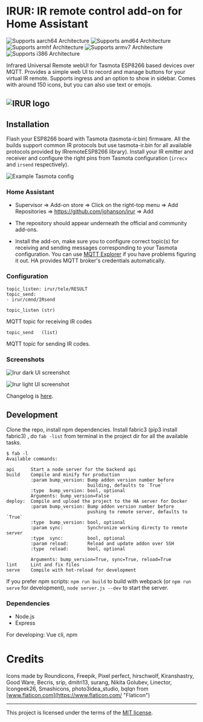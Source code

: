 # IRUR: IR remote control add-on for Home Assistant

![Supports aarch64 Architecture][aarch64-shield] ![Supports amd64 Architecture][amd64-shield] ![Supports armhf Architecture][armhf-shield] ![Supports armv7 Architecture][armv7-shield] ![Supports i386 Architecture][i386-shield]


Infrared Universal Remote webUI for Tasmota ESP8266 based devices over MQTT.
Provides a simple web UI to record and manage buttons for your virtual IR remote. Supports ingress and an option to show in sidebar. Comes with around 150 icons, but you can also use text or emojis.

![IRUR logo][logo]
---

## Installation

Flash your ESP8266 board with Tasmota (tasmota-ir.bin) firmware. All the builds support common IR protocols but use tasmota-ir.bin for all available protocols provided by IRremoteESP8266 library). Install your IR emitter and receiver and configure the right pins from Tasmota configuration (`irrecv` and `irsend` respectively).

![Example Tasmota config][tasmoconf]

### Home Assistant

* Supervisor ⇒ Add-on store ⇒ Click on the right-top menu ⇒ Add Repositories ⇒ https://github.com/johanson/irur ⇒ Add

* The repository should appear underneath the official and community add-ons.

*  Install the add-on, make sure you to configure correct topic(s) for receiving and sending messages corresponding to your Tasmota configuration. You can use [MQTT Explorer][mqttexplorer] if you have problems figuring it out. HA provides MQTT broker's credentials automatically.

### Configuration

```
topic_listen: irur/tele/RESULT
topic_send:
- irur/cmnd/IRsend
```

```
topic_listen (str)
```
MQTT topic for receiving IR codes

```
topic_send   (list)
```
MQTT topic for sending IR codes.

### Screenshots

![Irur dark UI screenshot][screenshot_dark]

![Irur light UI screenshot][screenshot_light]

Changelog is [here][changelog].

## Development

Clone the repo, install npm dependencies. Install fabric3 (pip3 install fabric3) , do `fab -list` from terminal in the project dir for all the available tasks.

```
$ fab -l
Available commands:

api      Start a node server for the backend api
build    Compile and minify for production
         :param bump_version: Bump addon version number before
                              building, defaults to `True`
         :type  bump_version: bool, optional
         Arguments: bump_version=False
deploy:  Compile and upload the project to the HA server for Docker
         :param bump_version: Bump addon version number before
                              pushing to remote server, defaults to `True`
         :type  bump_version: bool, optional
         :param sync:         Synchronize working directy to remote server
         :type  sync:         bool, optional
         :param reload:       Reload and update addon over SSH
         :type  reload:       bool, optional
    
         Arguments: bump_version=True, sync=True, reload=True
lint     Lint and fix files
serve    Compile with hot-reload for development
```

If you prefer npm scripts: `npm run build` to build with webpack (or `npm run serve` for development), `node server.js --dev` to start the server.

### Dependencies

* Node.js
* Express

For developing: Vue cli, npm

# Credits

Icons made by Roundicons, Freepik, Pixel perfect, hirschwolf, Kiranshastry, Good Ware, Becris, srip, dmitri13, surang, Nikita Golubev, Linector, Icongeek26, Smashicons, photo3idea_studio, bqlqn from [www.flaticon.com](https://www.flaticon.com/ "Flaticon")

---
This project is licensed under the terms of the [MIT license][mit].

[aarch64-shield]: https://img.shields.io/badge/aarch64-yes-green.svg
[amd64-shield]: https://img.shields.io/badge/amd64-yes-green.svg
[armhf-shield]: https://img.shields.io/badge/armhf-yes-green.svg
[armv7-shield]: https://img.shields.io/badge/armv7-yes-green.svg
[i386-shield]: https://img.shields.io/badge/i386-yes-green.svg
[logo]: https://github.com/johanson/irur/blob/master/irur/logo.png?raw=true
[tasmoconf]: https://github.com/johanson/irur/blob/master/irur/screenshots/tasmota.png?raw=true
[mqttexplorer]: https://github.com/thomasnordquist/MQTT-Explorer
[screenshot_dark]: https://github.com/johanson/irur/blob/master/irur/screenshots/screenshot-dark.png?raw=true
[screenshot_light]: https://github.com/johanson/irur/blob/master/irur/screenshots/screenshot-light.png?raw=true
[mit]: https://github.com/johanson/irur/blob/master/irur/LICENSE
[changelog]: https://github.com/johanson/irur/blob/master/irur/CHANGELOG.md